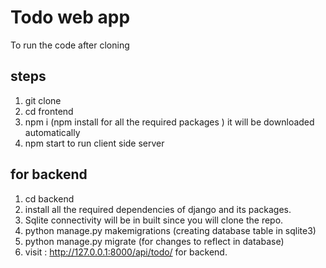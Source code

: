 # Todo web app
 To run the code after cloning
 ## steps
 1. git clone <url>
 2. cd frontend 
 3. npm i (npm install for all the required packages ) it will be downloaded automatically 
 4. npm start to run client side server
 
 ## for backend 
 1. cd backend
 2. install all the required dependencies of django and its packages.
 3. Sqlite connectivity will be in built since you will clone the repo.
 4. python manage.py makemigrations (creating database table in sqlite3)
 5. python manage.py migrate (for changes to reflect in database)
 6. visit :  http://127.0.0.1:8000/api/todo/ for backend.
 
 
